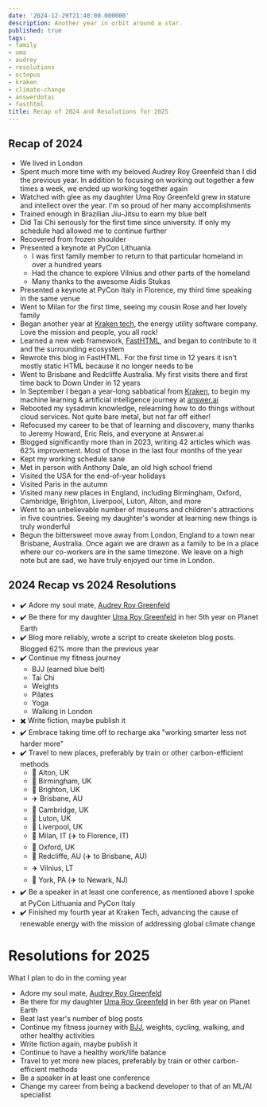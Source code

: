 ```yaml
---
date: '2024-12-29T21:40:00.000000'
description: Another year in orbit around a star.
published: true
tags:
- family
- uma
- audrey 
- resolutions
- octopus
- kraken
- climate-change
- answerdotai
- fasthtml
title: Recap of 2024 and Resolutions for 2025
---
```


## Recap of 2024

- We lived in London
- Spent much more time with my beloved Audrey Roy Greenfeld than I did the previous year. In addition to focusing on working out together a few times a week, we ended up working together again
- Watched with glee as my daughter Uma Roy Greenfeld grew in stature and intellect over the year. I'm so proud of her many accomplishments
- Trained enough in Brazilian Jiu-Jitsu to earn my blue belt
- Did Tai Chi seriously for the first time since university. If only my schedule had allowed me to continue further 
- Recovered from frozen shoulder
- Presented a keynote at PyCon Lithuania
    - I was first family member to return to that particular homeland in over a hundred years
    - Had the chance to explore Vilnius and other parts of the homeland
    - Many thanks to the awesome Aidis Stukas
- Presented a keynote at PyCon Italy in Florence, my third time speaking in the same venue
- Went to Milan for the first time, seeing my cousin Rose and her lovely family
- Began another year at [Kraken tech](https://kraken.tech), the energy utility software company. Love the mission and people, you all rock!
- Learned a new web framework, [FastHTML](https://fastht.ml/), and began to contribute to it and the surrounding ecosystem
- Rewrote this blog in FastHTML. For the first time in 12 years it isn't mostly static HTML because it no longer needs to be
- Went to Brisbane and Redcliffe Australia. My first visits there and first time back to Down Under in 12 years
- In September I began a year-long sabbatical from [Kraken](https://kraken.tech/), to begin my machine learning & artificial intelligence journey at [answer.ai](https://www.answer.ai/)
- Rebooted my sysadmin knowledge, relearning how to do things without cloud services. Not quite bare metal, but not far off either!
- Refocused my career to be that of learning and discovery, many thanks to Jeremy Howard, Eric Reis, and everyone at Answer.ai
- Blogged significantly more than in 2023, writing 42 articles which was 62% improvement. Most of those in the last four months of the year
- Kept my working schedule sane
- Met in person with Anthony Dale, an old high school friend
- Visited the USA for the end-of-year holidays
- Visited Paris in the autumn
- Visited many new places in England, including Birmingham, Oxford, Cambridge, Brighton, Liverpool, Luton, Alton, and more
- Went to an unbelievable number of museums and children's attractions in five countries. Seeing my daughter's wonder at learning new things is truly wonderful
- Begun the bittersweet move away from London, England to a town near Brisbane, Australia. Once again we are drawn as a family to be in a place where our co-workers are in the same timezone. We leave on a high note but are sad, we have truly enjoyed our time in London.

## 2024 Recap vs 2024 Resolutions

- ✔️ Adore my soul mate, [Audrey Roy Greenfeld](https://audrey.feldroy.com/)
- ✔️ Be there for my daughter [Uma Roy Greenfeld](/tags/uma) in her 5th year on Planet Earth
- ✔️ Blog more reliably, wrote a script to create skeleton blog posts. Blogged 62% more than the previous year
- ✔️ Continue my fitness journey
    - BJJ (earned blue belt)
    - Tai Chi
    - Weights
    - Pilates
    - Yoga
    - Walking in London
- ✖️ Write fiction, maybe publish it
- ✔️ Embrace taking time off to recharge aka "working smarter less not harder more"
- ✔️ Travel to new places, preferably by train or other carbon-efficient methods
    - 🚄 Alton, UK
    - 🚄 Birmingham, UK
    - 🚄 Brighton, UK 
    - ✈️ Brisbane, AU
    - 🚄 Cambridge, UK
    - 🚄 Luton, UK
    - 🚄 Liverpool, UK
    - 🚄 Milan, IT (✈️ to Florence, IT)
    - 🚄 Oxford, UK
    - 🚄 Redcliffe, AU (✈️ to Brisbane, AU)
    - ✈️ Vilnius, LT
    - 🚄 York, PA (✈️ to Newark, NJ)
- ✔️ Be a speaker in at least one conference, as mentioned above I spoke at PyCon Lithuania and PyCon Italy
- ✔️ Finished my fourth year at Kraken Tech, advancing the cause of renewable energy with the mission of addressing global climate change

# Resolutions for 2025

What I plan to do in the coming year

- Adore my soul mate, [Audrey Roy Greenfeld](https://audrey.feldroy.com/)
- Be there for my daughter [Uma Roy Greenfeld](/tags/uma) in her 6th year on Planet Earth
- Beat last year's number of blog posts
- Continue my fitness journey with [BJJ](/tags/bjj), weights, cycling, walking, and other healthy activities
- Write fiction again, maybe publish it
- Continue to have a healthy work/life balance
- Travel to yet more new places, preferably by train or other carbon-efficient methods
- Be a speaker in at least one conference
- Change my career from being a backend developer to that of an ML/AI specialist
